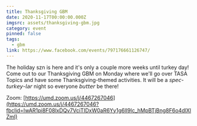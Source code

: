 ```yaml
---
title: Thanksgiving GBM
date: 2020-11-17T00:00:00.000Z
imgsrc: assets/thanksgiving-gbm.jpg
category: event
pinned: false
tags:
  - gbm
link: https://www.facebook.com/events/797176661126747/
---
```

The holiday szn is here and it's only a couple more weeks until turkey day! Come out to our Thanksgiving GBM on Monday where we'll go over TASA Topics and have some Thanksgiving-themed activities. It will be a 𝘴𝘱𝘦𝘤-𝘵𝘶𝘳𝘬𝘦𝘺-𝘭𝘢𝘳 night so everyone 𝘣𝘶𝘵𝘵𝘦𝘳 be there!

Zoom: [https://umd.zoom.us/j/4467267046](https://umd.zoom.us/j/4467267046?fbclid=IwAR1pi8F08lxDQv7VciTIDxW0aR6Yy1g6lI9lc_hMpBTjBng8F6o4dlXlZmI)